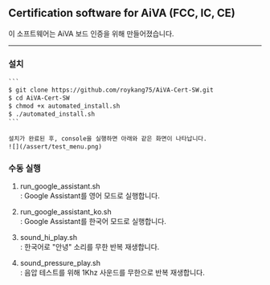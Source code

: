 ## Certification software for AiVA (FCC, IC, CE)

이 소프트웨어는 AiVA 보드 인증을 위해 만들어졌습니다.

---
### 설치
	```
	$ git clone https://github.com/roykang75/AiVA-Cert-SW.git
	$ cd AiVA-Cert-SW
	$ chmod +x automated_install.sh
	$ ./automated_install.sh
	```

	설치가 완료된 후, console을 실행하면 아래와 같은 화면이 나타납니다.
	![](/assert/test_menu.png)


### 수동 실행
1. run_google_assistant.sh  
: Google Assistant를 영어 모드로 실행합니다.  

2. run_google_assistant_ko.sh  
: Google Assistant를 한국어 모드로 실행합니다.  

3. sound_hi_play.sh  
: 한국어로 "안녕" 소리를 무한 반복 재생합니다.  

4. sound_pressure_play.sh  
: 음압 테스트를 위해 1Khz 사운드를 무한으로 반복 재생합니다.  